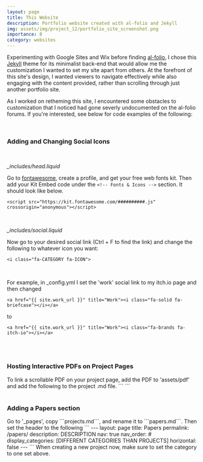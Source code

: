 ```yaml
---
layout: page
title: This Website
description: Portfolio website created with al-folio and Jekyll
img: assets/img/project_12/portfolio_site_screenshot.png
importance: 8
category: websites
---
```


Experimenting with Google Sites and Wix before finding <a href="https://github.com/alshedivat/al-folio">al-folio</a>, I chose this <a href="https://jekyllrb.com/">Jekyll</a> theme for its minimalist back-end that would allow me the customization I wanted to set my site apart from others. At the forefront of this site's design, I wanted viewers to navigate effectively while also engaging with the content provided, rather than scrolling through just another portfolio site.

As I worked on retheming this site, I encountered some obstacles to customization that I noticed had gone severly undocumented on the al-folio forums. If you're interested, see below for code examples of the following:

<br>

<h3>Adding and Changing Social Icons</h3>

<br>

<i>_includes/head.liquid</i>

Go to <a href="https://fontawesome.com/">fontawesome</a>, create a profile, and get your free web fonts kit.
Then add your Kit Embed code under the ```<!-- Fonts & Icons -->``` section. It should look like below.
```
<script src="https://kit.fontawesome.com/##########.js" crossorigin="anonymous"></script>
```

<br>

<i>_includes/social.liquid</i>

Now go to your desired social link (Ctrl + F to find the link) and change the following to whatever icon you want:
```
<i class="fa-CATEGORY fa-ICON">
```

<br>

For example, in _config.yml I set the 'work' social link to my itch.io page and then changed
```
<a href="{{ site.work_url }}" title="Work"><i class="fa-solid fa-briefcase"></i></a>
```
to
```
<a href="{{ site.work_url }}" title="Work"><i class="fa-brands fa-itch-io"></i></a>
```

<br>
<br>

<h3>Hosting Interactive PDFs on Project Pages</h3>
To link a scrollable PDF on your project page, add the PDF to 'assets/pdf' and add the following to the project .md file.
```
<object data="{{ site.url }}{{ site.baseurl }}/assets/pdf/FILENAME.pdf" width="800" height="500" type='application/pdf'></object>
```

<br>
<br>

<h3>Adding a Papers section</h3>
Go to '_pages', copy ```projects.md```, and rename it to ```papers.md```.
Then set the header to the following
```
---
layout: page
title: Papers
permalink: /papers/
description: DESCRIPTION
nav: true
nav_order: #
display_categories: [DIFFERENT CATEGORIES THAN PROJECTS]
horizontal: false
---
```
When creating a new project now, make sure to set the category to one set above.